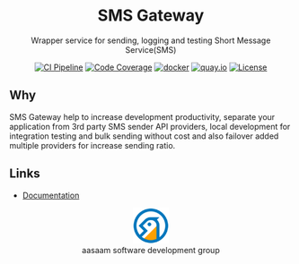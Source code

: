 <div align="center">
  <h1>
  	SMS Gateway
  </h1>
  <p>
  	Wrapper service for sending, logging and testing Short Message Service(SMS)
  </p>
  <p>
    <!-- gitlab -->
    <a href="https://gitlab.com/aasaam/sms-gateway/-/pipelines"><img alt="CI Pipeline" src="https://gitlab.com/aasaam/sms-gateway/badges/main/pipeline.svg"></a>
    <a href="https://gitlab.com/aasaam/sms-gateway/"><img alt="Code Coverage" src="https://gitlab.com/aasaam/sms-gateway/badges/main/coverage.svg"></a>
    <!-- docker.com -->
    <a href="https://hub.docker.com/r/aasaam/sms-gateway" target="_blank"><img src="https://img.shields.io/docker/image-size/aasaam/sms-gateway?label=docker%20image" alt="docker" /></a>
    <a href="https://quay.io/repository/aasaam/sms-gateway" target="_blank"><img src="https://img.shields.io/badge/docker%20image-quay.io-blue" alt="quay.io" /></a>
    <!-- github -->
    <a href="https://github.com/aasaam/sms-gateway/blob/main/LICENSE"><img alt="License" src="https://img.shields.io/github/license/aasaam/sms-gateway"></a>
  </p>
</div>

## Why

SMS Gateway help to increase development productivity, separate your application from 3rd party SMS sender API providers, local development for integration testing and bulk sending without cost and also failover added multiple providers for increase sending ratio.

## Links

- [Documentation](https://aasaam.github.io/sms-gateway/)

<div>
  <p align="center">
    <img alt="aasaam software development group" width="64" src="https://raw.githubusercontent.com/aasaam/information/master/logo/aasaam.svg">
    <br />
    aasaam software development group
  </p>
</div>

